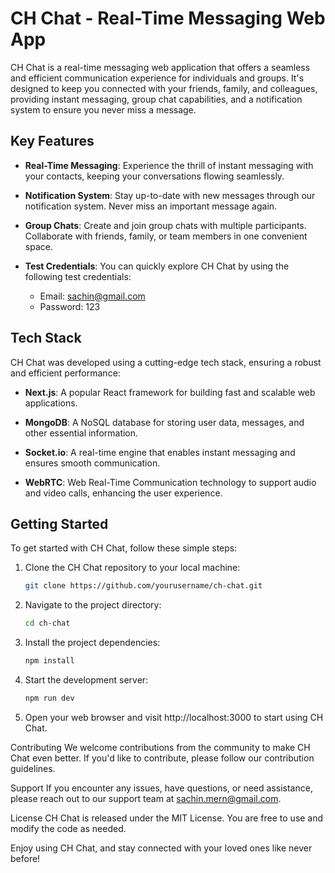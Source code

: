 # CH Chat - Real-Time Messaging Web App

CH Chat is a real-time messaging web application that offers a seamless and efficient communication experience for individuals and groups. It's designed to keep you connected with your friends, family, and colleagues, providing instant messaging, group chat capabilities, and a notification system to ensure you never miss a message.

## Key Features

- **Real-Time Messaging**: Experience the thrill of instant messaging with your contacts, keeping your conversations flowing seamlessly.

- **Notification System**: Stay up-to-date with new messages through our notification system. Never miss an important message again.

- **Group Chats**: Create and join group chats with multiple participants. Collaborate with friends, family, or team members in one convenient space.

- **Test Credentials**: You can quickly explore CH Chat by using the following test credentials:
  - Email: sachin@gmail.com
  - Password: 123

## Tech Stack

CH Chat was developed using a cutting-edge tech stack, ensuring a robust and efficient performance:

- **Next.js**: A popular React framework for building fast and scalable web applications.

- **MongoDB**: A NoSQL database for storing user data, messages, and other essential information.

- **Socket.io**: A real-time engine that enables instant messaging and ensures smooth communication.

- **WebRTC**: Web Real-Time Communication technology to support audio and video calls, enhancing the user experience.

## Getting Started

To get started with CH Chat, follow these simple steps:

1. Clone the CH Chat repository to your local machine:
   ```bash
   git clone https://github.com/yourusername/ch-chat.git
   
2. Navigate to the project directory:
   ```bash
   cd ch-chat
   
3. Install the project dependencies:
   ```bash
   npm install
   
4. Start the development server:
   ```bash
   npm run dev
   
5. Open your web browser and visit http://localhost:3000 to start using CH Chat.



Contributing
We welcome contributions from the community to make CH Chat even better. If you'd like to contribute, please follow our contribution guidelines.

Support
If you encounter any issues, have questions, or need assistance, please reach out to our support team at sachin.mern@gmail.com.

License
CH Chat is released under the MIT License. You are free to use and modify the code as needed.

Enjoy using CH Chat, and stay connected with your loved ones like never before!
